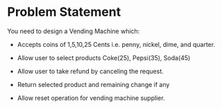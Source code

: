 # Problem Statement

You need to design a Vending Machine which: 

- Accepts coins of 1,5,10,25 Cents i.e. penny, nickel, dime, and quarter.

- Allow user to select products Coke(25), Pepsi(35), Soda(45)

- Allow user to take refund by canceling the request.

- Return selected product and remaining change if any

- Allow reset operation for vending machine supplier.
